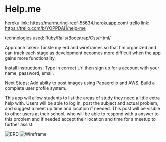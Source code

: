 # Help.me
heroku link: https://murmuring-reef-55634.herokuapp.com/
trello link: https://trello.com/b/YOPPDAi1/help-me

technologies used: Ruby/Rails/Bootstrap/Css/Html/

Approach taken: Tackle my erd and wireframes so that I'm organized and can track each stage as development becomes more difficult when the app gains more functionality. 

Install instructions: Type in correct Url then sign up for a account with your name, password, email. 

Next Steps: Add abilty to post images using Papaerclip and AWS. Build a complete user profile system. 

This app will allow students to list the areas of study they need a little extra help with. Users will be able to log in, post the subject and actual problem, and suggest a meet up time and location if needed. This post will be visible to other users at their school, who will be able to respond with a answer to this problem and if needed accept their location and time for a meetup to further assist.

![ERD](assets/erd_project_2.jpg)
![Wireframe](assets/wireframe_project_2.jpg)
